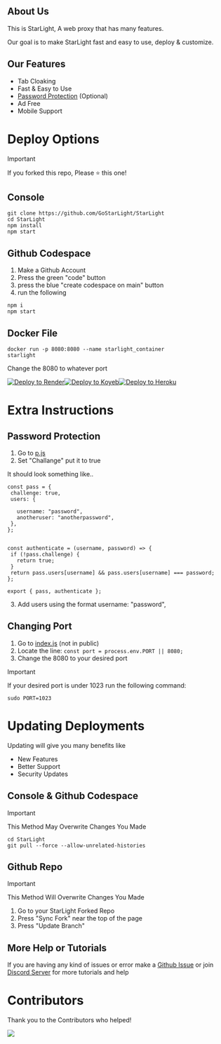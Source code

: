 ## About Us

This is StarLight, A web proxy that has many features.

Our goal is to make StarLight fast and easy to use, deploy & customize.

## Our Features

- Tab Cloaking
- Fast & Easy to Use
- [Password Protection](https://github.com/GoStarLight/StarLight/blob/main/p.js) (Optional)
- Ad Free
- Mobile Support

# Deploy Options

> [!IMPORTANT]  
> If you forked this repo, Please ⭐️ this one!

## Console

```
git clone https://github.com/GoStarLight/StarLight
cd StarLight
npm install
npm start
```

## Github Codespace

1. Make a Github Account
2. Press the green "code" button
3. press the blue "create codespace on main" button
4. run the following

```
npm i
npm start
```

## Docker File

```docker build -t starlight .
docker run -p 8080:8080 --name starlight_container
starlight
```

Change the 8080 to whatever port

<div style="display: flex;">
    <a href="https://render.com/deploy?repo=https://github.com/GoStarLight/StarLight">
        <img src="https://render.com/images/deploy-to-render-button.svg" alt="Deploy to Render" />
    </a>
    <a href="https://app.koyeb.com/deploy?type=git&builder=buildpack&repository=github.com/koyeb/example-nestjs&branch=main&name=nestjs-on-koyeb">
        <img src="https://www.koyeb.com/static/images/deploy/button.svg" alt="Deploy to Koyeb" />
    </a>
    <a href="https://deploy.heroku.com/?repo=https://github.com/GoStarLight/StarLight">
        <img src="https://www.herokucdn.com/deploy/button.svg" alt="Deploy to Heroku" />
    </a>
</div>

# Extra Instructions

## Password Protection

1. Go to [p.js](https://github.com/GoStarLight/StarLight/blob/main/p.js)
2. Set "Challange" put it to true

It should look something like..

```
const pass = {
 challenge: true,
 users: {

   username: "password",
   anotheruser: "anotherpassword",
 },
};


const authenticate = (username, password) => {
 if (!pass.challenge) {
   return true;
 }
 return pass.users[username] && pass.users[username] === password;
};

export { pass, authenticate };
```

3. Add users using the format username: "password",

## Changing Port

1. Go to [index.js](https://github.com/GoStarLight/StarLight/blob/main/index.js) (not in public)
2. Locate the line: `const port = process.env.PORT || 8080;`
3. Change the 8080 to your desired port

> [!IMPORTANT]  
> If your desired port is under 1023 run the following command:

```
sudo PORT=1023
```

# Updating Deployments

Updating will give you many benefits like

- New Features
- Better Support
- Security Updates

## Console & Github Codespace

> [!IMPORTANT]  
> This Method May Overwrite Changes You Made

```
cd StarLight
git pull --force --allow-unrelated-histories
```

## Github Repo

> [!IMPORTANT]  
> This Method Will Overwrite Changes You Made

1. Go to your StarLight Forked Repo
2. Press "Sync Fork" near the top of the page
3. Press "Update Branch"

## More Help or Tutorials

If you are having any kind of issues or error make a [Github Issue](https://github.com/GoStarLight/StarLight/issues) or join [Discord Server](https://discord.gg/Y9tGpfCwUf) for more tutorials and help

# Contributors

Thank you to the Contributors who helped!

<a href="https://github.com/GoStarLight/StarLight/graphs/contributors">
  <img src="https://contrib.rocks/image?repo=GoStarLight/StarLight" />
</a>
